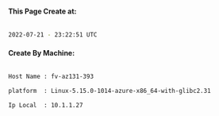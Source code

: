 
   
#### This Page Create at:

```bash

2022-07-21 - 23:22:51 UTC

```

#### Create By Machine:

```bash

Host Name : fv-az131-393

platform  : Linux-5.15.0-1014-azure-x86_64-with-glibc2.31

Ip Local  : 10.1.1.27

```

